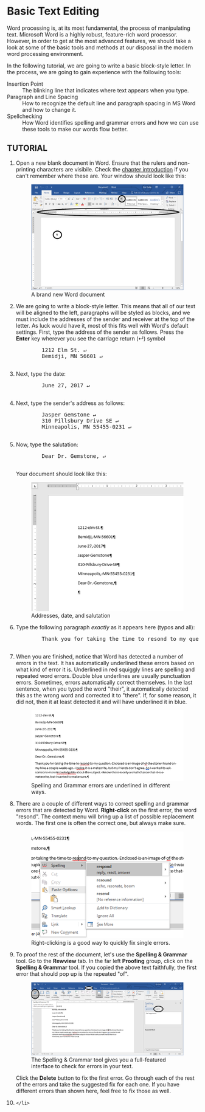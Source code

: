 # Basic Text Editing

Word processing is, at its most fundamental, the process of manipulating text. Microsoft Word is a highly robust, feature-rich word processor. However, in order to get at the most advanced features, we should take a look at some of the basic tools and methods at our disposal in the modern word processing environment.

In the following tutorial, we are going to write a basic block-style letter. In the process, we are going to gain experience with the following tools:

<dl>
    <dt>Insertion Point</dt>
    <dd>The blinking line that indicates where text appears when you type.</dd>
    <dt>Paragraph and Line Spacing</dt>
    <dd>How to recognize the default line and paragraph spacing in MS Word and how to change it.</dd>
    <dt>Spellchecking</dt>
    <dd>How Word identifies spelling and grammar errors and how we can use these tools to make our words flow better.</dd>
</dl>

## TUTORIAL

<ol>
    <li>
        Open a new blank document in Word. Ensure that the rulers and non-printing characters are visibile. Check the <a href="introduction.md">chapter introduction</a> if you can't remember where these are. Your window should look like this:
        <figure>
            <img src="images/tutorial2/1.png" alt="New File">
            <figcaption>A brand new Word document</figcaption>
        </figure>
    </li>
    <li>
        We are going to write a block-style letter. This means that all of our text will be aligned to the left, paragraphs will be styled as blocks, and we must include the addresses of the sender and receiver at the top of the letter. As luck would have it, most of this fits well with Word's default settings. First, type the address of the sender as follows. Press the <strong>Enter</strong> key wherever you see the carriage return (&crarr;) symbol
        <pre>
        1212 Elm St. &crarr;
        Bemidji, MN 56601 &crarr;
        </pre>
    </li>
    <li>
        Next, type the date:
        <pre>
        June 27, 2017 &crarr;
        </pre>
    </li>
    <li>
        Next, type the sender's address as follows:
        <pre>
        Jasper Gemstone &crarr;
        310 Pillsbury Drive SE &crarr;
        Minneapolis, MN 55455-0231 &crarr;
        </pre>
    </li>
    <li>
        Now, type the salutation:
        <pre>
        Dear Dr. Gemstone, &crarr;
        </pre>
        Your document should look like this:
        <figure>
            <img src="images/tutorial2/2.png" alt="in progress 1">
            <figcaption>Addresses, date, and salutation</figcaption>
        </figure>
    </li>
    <li>
        Type the following paragraph <em>exactly</em> as it appears here (typos and all):
        <pre>
        Thank you for taking the time to resond to my question. Enclosed is an image of of the stone I found on my hike a couple weeks ago. I belive it is a meteorite, but my friends don't agree. So I wanted to ask someone more knowledgable about the subject. I know their is only a small chance that it is a meteorite, but I wanted to make sure.
        </pre>
    </li>
    <li>
        When you are finished, notice that Word has detected a number of errors in the text. It has automatically underlined these errors based on what kind of error it is. Underlined in red squiggly lines are spelling and repeated word errors. Double blue underlines are usually punctuation errors. Sometimes, errors automatically correct themselves. In the last sentence, when you typed the word "their", it automatically detected this as the wrong word and corrected it to "there". If, for some reason, it did not, then it at least detected it and will have underlined it in blue.
        <figure>
            <img src="images/tutorial2/3.png" alt="errors">
            <figcaption>Spelling and Grammar errors are underlined in different ways.</figcaption>
        </figure>
    </li>
    <li>
        There are a couple of different ways to correct spelling and grammar errors that are detected by Word. <strong>Right-click</strong> on the first error, the word "resond". The context menu will bring up a list of possible replacement words. The first one is often the correct one, but always make sure.
        <figure>
            <img src="images/tutorial2/4.png" alt="right-click correct">
            <figcaption>Right-clicking is a good way to quickly fix single errors.</figcaption>
        </figure>
    </li>
    <li>
        To proof the rest of the document, let's use the <strong>Spelling & Grammar</strong> tool. Go to the <strong>Rewview</strong> tab. In the far left <strong>Proofing</strong> group, click on the <strong>Spelling & Grammar</strong> tool. If you copied the above text faithfully, the first error that should pop up is the repeated "of".
        <figure>
            <img src="images/tutorial2/5.png" alt="spelling and grammar">
            <figcaption>The Spelling & Grammar tool gives you a full-featured interface to check for errors in your text.</figcaption>
        </figure>
        Click the <strong>Delete</strong> button to fix the first error. Go through each of the rest of the errors and take the suggested fix for each one. If you have different errors than shown here, feel free to fix those as well.
    </li>
    <li>
        
    </li>
</ol>

